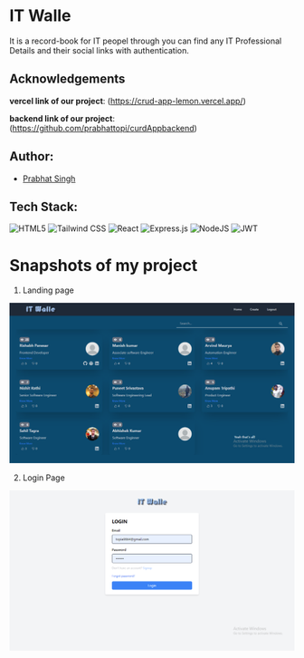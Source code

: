 # IT Walle
It is a record-book for IT peopel through you can find any IT Professional Details and their social links with authentication.

## Acknowledgements

**vercel link of our project**: (https://crud-app-lemon.vercel.app/)

**backend link of our project**: (https://github.com/prabhattopi/curdAppbackend)


## Author:
- [Prabhat Singh](https://github.com/prabhattopi)


## Tech Stack:

![HTML5](https://img.shields.io/badge/html5-%23E34F26.svg?style=for-the-badge&logo=html5&logoColor=white)
![Tailwind CSS](https://img.shields.io/badge/MUI-%230081CB.svg?style=for-the-badge&logo=mui&logoColor=white)
![React](https://img.shields.io/badge/react-%2320232a.svg?style=for-the-badge&logo=react&logoColor=%2361DAFB)
![Express.js](https://img.shields.io/badge/express.js-%23404d59.svg?style=for-the-badge&logo=express&logoColor=%2361DAFB)
![NodeJS](https://img.shields.io/badge/-Node%20js-6EBF20?logo=node.js&logoColor=FFFFFF&style=for-the-badge)
![JWT](https://img.shields.io/badge/JWT-black?style=for-the-badge&logo=JSON%20web%20tokens)

<h1>Snapshots of my project</h1>

1. Landing page
 <img width="1070" alt="Landing" src="./readmeassets/landing.png">

2. Login Page

<img width="1070" alt="Landing" src="./readmeassets/login.png">

<!-- 3. Search bar

![image](assets/SearchBar.png) 

4. Product Page

![image](assets/Product.png) 

5. Cart

![image](assets/Cart.png)   -->


